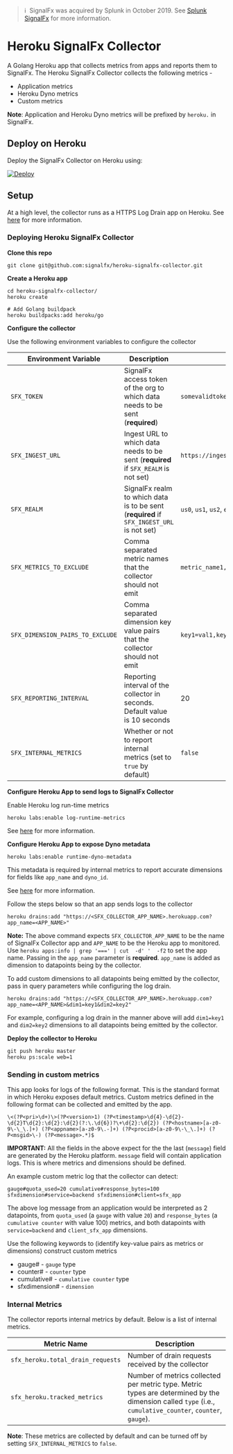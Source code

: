 >ℹ️&nbsp;&nbsp;SignalFx was acquired by Splunk in October 2019. See [Splunk SignalFx](https://www.splunk.com/en_us/investor-relations/acquisitions/signalfx.html) for more information.

# Heroku SignalFx Collector

A Golang Heroku app that collects metrics from apps and reports them to SignalFx. The Heroku SignalFx Collector
collects the following metrics -

- Application metrics
- Heroku Dyno metrics
- Custom metrics

**Note**: Application and Heroku Dyno metrics will be prefixed by `heroku.` in SignalFx.

## Deploy on Heroku

Deploy the SignalFx Collector on Heroku using:

[![Deploy](https://www.herokucdn.com/deploy/button.png)](https://heroku.com/deploy)

## Setup

At a high level, the collector runs as a HTTPS Log Drain app on Heroku. See [here](https://devcenter.heroku.com/articles/log-drains#https-drains) for more information.

### Deploying Heroku SignalFx Collector

**Clone this repo**

```
git clone git@github.com:signalfx/heroku-signalfx-collector.git
```

**Create a Heroku app**

```
cd heroku-signalfx-collector/
heroku create

# Add Golang buildpack
heroku buildpacks:add heroku/go
```

**Configure the collector**

Use the following environment variables to configure the collector

| Environment Variable             | Description                                                                              | Example                                  |
|----------------------------------|------------------------------------------------------------------------------------------|------------------------------------------|
| `SFX_TOKEN`                      | SignalFx access token of the org to which data needs to be sent (**required**)           | `somevalidtoken`                         |
| `SFX_INGEST_URL`                 | Ingest URL to which data needs to be sent (**required** if `SFX_REALM` is not set)       | `https://ingest.us0.signalfx.com`        |
| `SFX_REALM`                      | SignalFx realm to which data is to be sent (**required** if `SFX_INGEST_URL` is not set) | `us0`, `us1`, `us2`, `eu0`, `ap0`        |
| `SFX_METRICS_TO_EXCLUDE`         | Comma separated metric names that the collector should not emit                          | `metric_name1,metric_name2,metric_name3` |
| `SFX_DIMENSION_PAIRS_TO_EXCLUDE` | Comma separated dimension key value pairs that the collector should not emit             | `key1=val1,key2=val2`                    |
| `SFX_REPORTING_INTERVAL`         | Reporting interval of the collector in seconds. Default value is 10 seconds              | 20                                       |
| `SFX_INTERNAL_METRICS`           | Whether or not to report internal metrics (set to `true` by default)                     | `false`                                  |

**Configure Heroku App to send logs to SignalFx Collector**

Enable Heroku log run-time metrics

```
heroku labs:enable log-runtime-metrics
```

See [here](https://devcenter.heroku.com/articles/log-runtime-metrics) for more information.

**Configure Heroku App to expose Dyno metadata**

```
heroku labs:enable runtime-dyno-metadata
```

This metadata is required by internal metrics to report accurate dimensions for fields like `app_name` and `dyno_id`.

See [here](https://devcenter.heroku.com/articles/dyno-metadata) for more information.

Follow the steps below so that an app sends logs to the collector

```
heroku drains:add "https://<SFX_COLLECTOR_APP_NAME>.herokuapp.com?app_name=<APP_NAME>"
```

**Note:** The above command expects `SFX_COLLECTOR_APP_NAME` to be the name of SignalFx Collector
app and `APP_NAME` to be the Heroku app to monitored. Use `heroku apps:info | grep '===' | cut  -d' '  -f2`
to set the app name. Passing in the `app_name` parameter is **required**. `app_name` is added as
dimension to datapoints being by the collector.

To add custom dimensions to all datapoints being emitted by the collector, pass in query parameters while configuring
the log drain.

```
heroku drains:add "https://<SFX_COLLECTOR_APP_NAME>.herokuapp.com?app_name=<APP_NAME>&dim1=key1&dim2=key2"
```

For example, configuring a log drain in the manner above will add `dim1=key1` and `dim2=key2` dimensions to all
datapoints being emitted by the collector.

**Deploy the collector to Heroku**

```
git push heroku master
heroku ps:scale web=1
```

### Sending in custom metrics

This app looks for logs of the following format. This is the standard format in which Heroku exposes default metrics.
Custom metrics defined in the following format can be collected and emitted by the app.

```
\<(?P<pri>\d+)\>(?P<version>1) (?P<timestamp>\d{4}-\d{2}-\d{2}T\d{2}:\d{2}:\d{2}(?:\.\d{6})?\+\d{2}:\d{2}) (?P<hostname>[a-z0-9\-\_\.]+) (?P<appname>[a-z0-9\.-]+) (?P<procid>[a-z0-9\-\_\.]+) (?P<msgid>\-) (?P<message>.*)$
```

**IMPORTANT:** All the fields in the above expect for the the last (`message`) field are generated by the Heroku
platform. `message` field will contain application logs. This is where metrics and dimensions should be defined.

An example custom metric log that the collector can detect:

```
gauge#quota_used=20 cumulative#response_bytes=100 sfxdimension#service=backend sfxdimension#client=sfx_app
```

The above log message from an application would be interpreted as 2 datapoints, from `quota_used` (a `gauge` with value `20`)
and `response_bytes` (a `cumulative counter` with value 100) metrics, and both datapoints with `service=backend` and
`client_sfx_app` dimensions.

Use the following keywords to (identify key-value pairs as metrics or dimensions) construct custom metrics

- gauge# -  `gauge` type
- counter# - `counter` type
- cumulative# - `cumulative counter` type
- sfxdimension# - `dimension`

### Internal Metrics

The collector reports internal metrics by default. Below is a list of internal metrics.

| Metric Name                       | Description                                                                                                                                               |
|-----------------------------------|-----------------------------------------------------------------------------------------------------------------------------------------------------------|
| `sfx_heroku.total_drain_requests` | Number of drain requests received by the collector                                                                                                        |
| `sfx_heroku.tracked_metrics`      | Number of metrics collected per metric type. Metric types are determined by the dimension called `type` (i.e., `cumulative_counter`, `counter`, `gauge`). |

**Note**: These metrics are collected by default and can be turned off by setting `SFX_INTERNAL_METRICS` to `false`.
